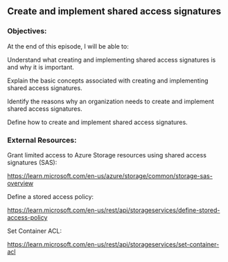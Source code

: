 ## Create and implement shared access signatures


### Objectives:

At the end of this episode, I will be able to:

Understand what creating and implementing shared access signatures is and why it is important.

Explain the basic concepts associated with creating and implementing shared access signatures.

Identify the reasons why an organization needs to create and implement shared access signatures.

Define how to create and implement shared access signatures.

### External Resources:

Grant limited access to Azure Storage resources using shared access signatures (SAS):

https://learn.microsoft.com/en-us/azure/storage/common/storage-sas-overview


Define a stored access policy:

https://learn.microsoft.com/en-us/rest/api/storageservices/define-stored-access-policy


Set Container ACL:

https://learn.microsoft.com/en-us/rest/api/storageservices/set-container-acl
